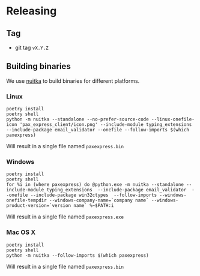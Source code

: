 # Releasing

## Tag

 * git tag `vX.Y.Z`


## Building binaries

We use [nuitka](https://nuitka.net/) to build binaries for different platforms.

### Linux

```shell
poetry install
poetry shell
python -m nuitka --standalone --no-prefer-source-code --linux-onefile-icon 'pax_express_client/icon.png' --include-module typing_extensions --include-package email_validator --onefile --follow-imports $(which paxexpress)
```

Will result in a single file named `paxexpress.bin`

### Windows
```shell
poetry install
poetry shell
for %i in (where paxexpress) do @python.exe -m nuitka --standalone --include-module typing_extensions  --include-package email_validator  --onefile --include-package win32ctypes  --follow-imports --windows-onefile-tempdir --windows-company-name=`company name` --windows-product-version=`version name` %~$PATH:i
```
Will result in a single file named `paxexpress.exe`



### Mac OS X
```shell
poetry install
poetry shell
python -m nuitka --follow-imports $(which paxexpress)
```
Will result in a single file named `paxexpress.bin`

